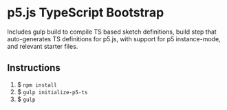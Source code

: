 # p5.js TypeScript Bootstrap

Includes gulp build to compile TS based sketch definitions, build step that auto-generates TS
definitions for p5.js, with support for p5 instance-mode, and relevant starter files.

## Instructions
1. $ `npm install`
2. $ `gulp initialize-p5-ts`
3. $ `gulp`
